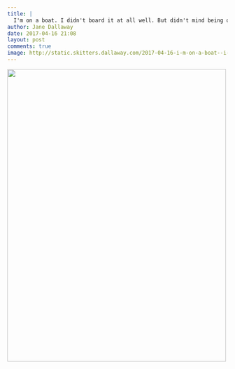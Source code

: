 ```yaml
---
title: |
  I'm on a boat. I didn't board it at all well. But didn't mind being on it
author: Jane Dallaway
date: 2017-04-16 21:08
layout: post
comments: true
image: http://static.skitters.dallaway.com/2017-04-16-i-m-on-a-boat--i-didn-t-board-it-at-all-well--but-didn-t-mind-being-on-it-thumb-IMG_3744.JPG
---
```


<div>
        <a href="http://static.skitters.dallaway.com/2017-04-16-i-m-on-a-boat--i-didn-t-board-it-at-all-well--but-didn-t-mind-being-on-it-fullsize-IMG_3744.JPG">
          <img src="http://static.skitters.dallaway.com/2017-04-16-i-m-on-a-boat--i-didn-t-board-it-at-all-well--but-didn-t-mind-being-on-it-thumb-IMG_3744.JPG" width="500" height="667"/>
        </a>
      </div>


  
      